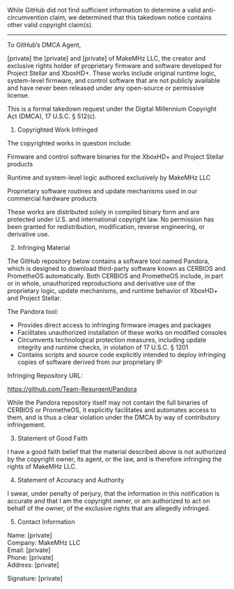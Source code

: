 While GitHub did not find sufficient information to determine a valid anti-circumvention claim, we determined that this takedown notice contains other valid copyright claim(s).

---

To GitHub’s DMCA Agent,

[private] the [private] and [private] of MakeMHz LLC, the creator and exclusive rights holder of proprietary firmware and software developed for Project Stellar and XboxHD+. These works include original runtime logic, system-level firmware, and control software that are not publicly available and have never been released under any open-source or permissive license.

This is a formal takedown request under the Digital Millennium Copyright Act (DMCA), 17 U.S.C. § 512(c).

1. Copyrighted Work Infringed

The copyrighted works in question include:

Firmware and control software binaries for the XboxHD+ and Project Stellar products

Runtime and system-level logic authored exclusively by MakeMHz LLC

Proprietary software routines and update mechanisms used in our commercial hardware products

These works are distributed solely in compiled binary form and are protected under U.S. and international copyright law. No permission has been granted for redistribution, modification, reverse engineering, or derivative use.

2. Infringing Material

The GitHub repository below contains a software tool named Pandora, which is designed to download third-party software known as CERBIOS and PrometheOS automatically. Both CERBIOS and PrometheOS include, in part or in whole, unauthorized reproductions and derivative use of the proprietary logic, update mechanisms, and runtime behavior of XboxHD+ and Project Stellar.

The Pandora tool:

- Provides direct access to infringing firmware images and packages  
- Facilitates unauthorized installation of these works on modified consoles  
- Circumvents technological protection measures, including update integrity and runtime checks, in violation of 17 U.S.C. § 1201  
- Contains scripts and source code explicitly intended to deploy infringing copies of software derived from our proprietary IP

Infringing Repository URL:

https://github.com/Team-Resurgent/Pandora

While the Pandora repository itself may not contain the full binaries of CERBIOS or PrometheOS, it explicitly facilitates and automates access to them, and is thus a clear violation under the DMCA by way of contributory infringement.

3. Statement of Good Faith

I have a good faith belief that the material described above is not authorized by the copyright owner, its agent, or the law, and is therefore infringing the rights of MakeMHz LLC.

4. Statement of Accuracy and Authority

I swear, under penalty of perjury, that the information in this notification is accurate and that I am the copyright owner, or am authorized to act on behalf of the owner, of the exclusive rights that are allegedly infringed.

5. Contact Information

Name: [private]  
Company: MakeMHz LLC  
Email: [private]  
Phone: [private]  
Address: [private]  

Signature:
[private]  
